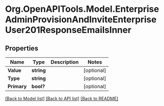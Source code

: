 # Org.OpenAPITools.Model.EnterpriseAdminProvisionAndInviteEnterpriseUser201ResponseEmailsInner

## Properties

Name | Type | Description | Notes
------------ | ------------- | ------------- | -------------
**Value** | **string** |  | [optional] 
**Type** | **string** |  | [optional] 
**Primary** | **bool?** |  | [optional] 

[[Back to Model list]](../README.md#documentation-for-models) [[Back to API list]](../README.md#documentation-for-api-endpoints) [[Back to README]](../README.md)

